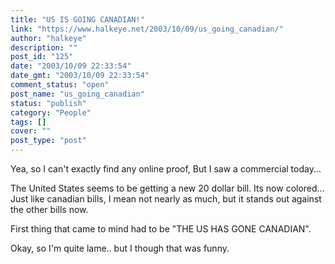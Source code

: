 ```yaml
---
title: "US IS GOING CANADIAN!"
link: "https://www.halkeye.net/2003/10/09/us_going_canadian/"
author: "halkeye"
description: ""
post_id: "125"
date: "2003/10/09 22:33:54"
date_gmt: "2003/10/09 22:33:54"
comment_status: "open"
post_name: "us_going_canadian"
status: "publish"
category: "People"
tags: []
cover: ""
post_type: "post"
---
```


Yea, so I can't exactly find any online proof, But I saw a commercial today...

The United States seems to be getting a new 20 dollar bill. Its now colored... Just like canadian bills, I mean not nearly as much, but it stands out against the other bills now.

First thing that came to mind had to be "THE US HAS GONE CANADIAN".

  

Okay, so I'm quite lame.. but I though that was funny.